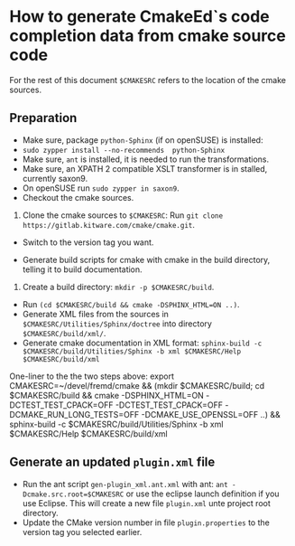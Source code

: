 # How to generate CmakeEd`s code completion data from cmake source code

For the rest of this document `$CMAKESRC` refers to the location of the cmake sources.

## Preparation
- Make sure, package `python-Sphinx` (if on openSUSE) is installed:
 - `sudo zypper install --no-recommends  python-Sphinx` 
- Make sure, `ant` is installed, it is needed to run the transformations.
- Make sure, an XPATH 2 compatible XSLT transformer is in stalled, currently saxon9.
 - On openSUSE run `sudo zypper in saxon9`.
- Checkout the cmake sources.
 1. Clone the cmake sources to `$CMAKESRC`: Run `git clone https://gitlab.kitware.com/cmake/cmake.git`.
 - Switch to the version tag you want.

- Generate build scripts for cmake with cmake in the build directory, telling it to build documentation.
 1. Create a build directory: `mkdir -p $CMAKESRC/build`.
 - Run `(cd $CMAKESRC/build && cmake -DSPHINX_HTML=ON ..)`.
- Generate XML files from the sources in `$CMAKESRC/Utilities/Sphinx/doctree`
into directory `$CMAKESRC/build/xml/`.
 - Generate cmake documentation in XML format:
 `sphinx-build -c $CMAKESRC/build/Utilities/Sphinx -b xml $CMAKESRC/Help $CMAKESRC/build/xml`

One-liner to the the two steps above:
export CMAKESRC=~/devel/fremd/cmake && (mkdir $CMAKESRC/build; cd $CMAKESRC/build && cmake -DSPHINX_HTML=ON -DCTEST_TEST_CPACK=OFF -DCTEST_TEST_CPACK=OFF -DCMAKE_RUN_LONG_TESTS=OFF -DCMAKE_USE_OPENSSL=OFF ..) && sphinx-build -c $CMAKESRC/build/Utilities/Sphinx -b xml $CMAKESRC/Help $CMAKESRC/build/xml

## Generate an updated `plugin.xml` file
- Run the ant script `gen-plugin_xml.ant.xml` with ant: `ant -Dcmake.src.root=$CMAKESRC` or use the eclipse launch definition 
 if you use Eclipse. This will create a new file `plugin.xml` unte project root directory.
- Update the CMake version number in file `plugin.properties` to the version tag you selected earlier.